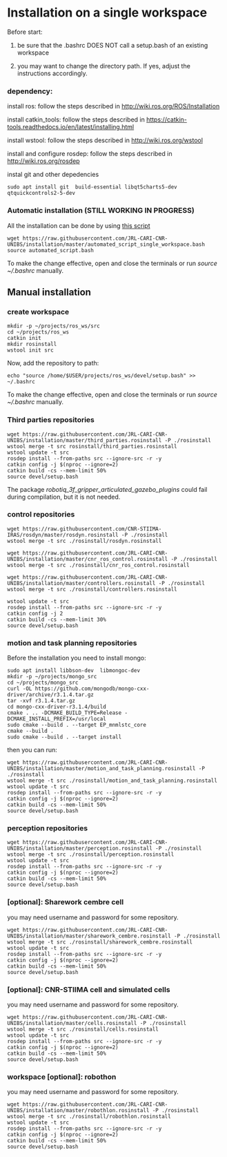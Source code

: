 # Installation on a single workspace

Before start:

1) be sure that the .bashrc DOES NOT call a setup.bash of an existing workspace

2) you may want to change the directory path. If yes, adjust the instructions accordingly.




### dependency:

install ros: follow the steps described in http://wiki.ros.org/ROS/Installation

install catkin_tools: follow the steps described in https://catkin-tools.readthedocs.io/en/latest/installing.html

install wstool: follow the steps described in http://wiki.ros.org/wstool

install and configure rosdep: follow the steps described in http://wiki.ros.org/rosdep


instal git and other depedencies
```
sudo apt install git  build-essential libqt5charts5-dev  qtquickcontrols2-5-dev
```

### Automatic installation  (STILL WORKING IN PROGRESS)

All the installation can be done by using [this script](automated_script_single_workspace.bash)
```
wget https://raw.githubusercontent.com/JRL-CARI-CNR-UNIBS/installation/master/automated_script_single_workspace.bash
source automated_script.bash
```
To make the change effective, open and close the terminals or run _source ~/.bashrc_ manually.

## Manual installation

### create workspace
```
mkdir -p ~/projects/ros_ws/src
cd ~/projects/ros_ws
catkin init
mkdir rosinstall
wstool init src
```

Now, add the repository to path:
```
echo "source /home/$USER/projects/ros_ws/devel/setup.bash" >> ~/.bashrc
```
To make the change effective, open and close the terminals or run _source ~/.bashrc_ manually.


### Third parties repositories
```
wget https://raw.githubusercontent.com/JRL-CARI-CNR-UNIBS/installation/master/third_parties.rosinstall -P ./rosinstall
wstool merge -t src rosinstall/third_parties.rosinstall
wstool update -t src
rosdep install --from-paths src --ignore-src -r -y
catkin config -j $(nproc --ignore=2)
catkin build -cs --mem-limit 50%
source devel/setup.bash
```

The package _robotiq_3f_gripper_articulated_gazebo_plugins_ could fail during compilation, but it is not needed.


### control repositories
```
wget https://raw.githubusercontent.com/CNR-STIIMA-IRAS/rosdyn/master/rosdyn.rosinstall -P ./rosinstall
wstool merge -t src ./rosinstall/rosdyn.rosinstall

wget https://raw.githubusercontent.com/JRL-CARI-CNR-UNIBS/installation/master/cnr_ros_control.rosinstall -P ./rosinstall
wstool merge -t src ./rosinstall/cnr_ros_control.rosinstall

wget https://raw.githubusercontent.com/JRL-CARI-CNR-UNIBS/installation/master/controllers.rosinstall -P ./rosinstall
wstool merge -t src ./rosinstall/controllers.rosinstall

wstool update -t src
rosdep install --from-paths src --ignore-src -r -y
catkin config -j 2
catkin build -cs --mem-limit 30%
source devel/setup.bash
```

### motion and task planning repositories

Before the installation you need to install mongo:
```
sudo apt install libbson-dev  libmongoc-dev
mkdir -p ~/projects/mongo_src
cd ~/projects/mongo_src
curl -OL https://github.com/mongodb/mongo-cxx-driver/archive/r3.1.4.tar.gz
tar -xvf r3.1.4.tar.gz
cd mongo-cxx-driver-r3.1.4/build
cmake . .. -DCMAKE_BUILD_TYPE=Release -DCMAKE_INSTALL_PREFIX=/usr/local
sudo cmake --build . --target EP_mnmlstc_core
cmake --build .
sudo cmake --build . --target install
```
then you can run:
```
wget https://raw.githubusercontent.com/JRL-CARI-CNR-UNIBS/installation/master/motion_and_task_planning.rosinstall -P ./rosinstall
wstool merge -t src ./rosinstall/motion_and_task_planning.rosinstall
wstool update -t src
rosdep install --from-paths src --ignore-src -r -y
catkin config -j $(nproc --ignore=2)
catkin build -cs --mem-limit 50%
source devel/setup.bash
```

### perception repositories
```
wget https://raw.githubusercontent.com/JRL-CARI-CNR-UNIBS/installation/master/perception.rosinstall -P ./rosinstall
wstool merge -t src ./rosinstall/perception.rosinstall
wstool update -t src
rosdep install --from-paths src --ignore-src -r -y
catkin config -j $(nproc --ignore=2)
catkin build -cs --mem-limit 50%
source devel/setup.bash
```

### [optional]: Sharework cembre cell
you may need username and password for some repository.
```
wget https://raw.githubusercontent.com/JRL-CARI-CNR-UNIBS/installation/master/sharework_cembre.rosinstall -P ./rosinstall
wstool merge -t src ./rosinstall/sharework_cembre.rosinstall
wstool update -t src
rosdep install --from-paths src --ignore-src -r -y
catkin config -j $(nproc --ignore=2)
catkin build -cs --mem-limit 50%
source devel/setup.bash
```

### [optional]: CNR-STIIMA cell and simulated cells
you may need username and password for some repository.
```
wget https://raw.githubusercontent.com/JRL-CARI-CNR-UNIBS/installation/master/cells.rosinstall -P ./rosinstall
wstool merge -t src ./rosinstall/cells.rosinstall
wstool update -t src
rosdep install --from-paths src --ignore-src -r -y
catkin config -j $(nproc --ignore=2)
catkin build -cs --mem-limit 50%
source devel/setup.bash
```


### workspace [optional]: robothon
you may need username and password for some repository.
```
wget https://raw.githubusercontent.com/JRL-CARI-CNR-UNIBS/installation/master/robothlon.rosinstall -P ./rosinstall
wstool merge -t src ./rosinstall/robothlon.rosinstall
wstool update -t src
rosdep install --from-paths src --ignore-src -r -y
catkin config -j $(nproc --ignore=2)
catkin build -cs --mem-limit 50%
source devel/setup.bash
```
